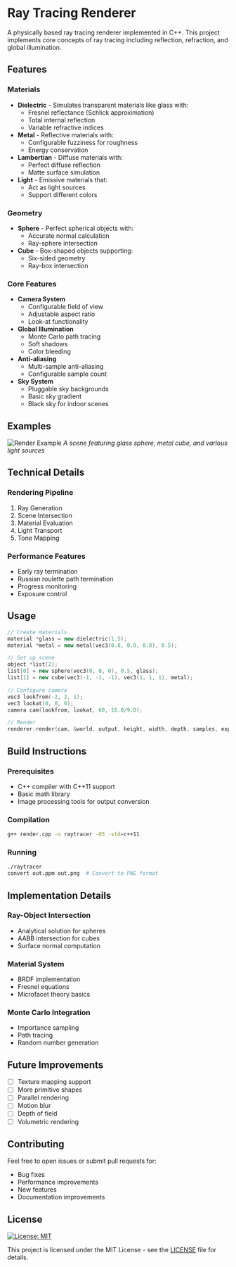 # Ray Tracing Renderer

A physically based ray tracing renderer implemented in C++. This project implements core concepts of ray tracing including reflection, refraction, and global illumination.

## Features

### Materials
- **Dielectric** - Simulates transparent materials like glass with:
  - Fresnel reflectance (Schlick approximation)
  - Total internal reflection
  - Variable refractive indices
- **Metal** - Reflective materials with:
  - Configurable fuzziness for roughness
  - Energy conservation
- **Lambertian** - Diffuse materials with:
  - Perfect diffuse reflection
  - Matte surface simulation
- **Light** - Emissive materials that:
  - Act as light sources
  - Support different colors

### Geometry
- **Sphere** - Perfect spherical objects with:
  - Accurate normal calculation
  - Ray-sphere intersection
- **Cube** - Box-shaped objects supporting:
  - Six-sided geometry
  - Ray-box intersection

### Core Features
- **Camera System**
  - Configurable field of view
  - Adjustable aspect ratio
  - Look-at functionality
- **Global Illumination**
  - Monte Carlo path tracing
  - Soft shadows
  - Color bleeding
- **Anti-aliasing**
  - Multi-sample anti-aliasing
  - Configurable sample count
- **Sky System**
  - Pluggable sky backgrounds
  - Basic sky gradient
  - Black sky for indoor scenes

## Examples

![Render Example](./images/example.png)
*A scene featuring glass sphere, metal cube, and various light sources*

## Technical Details

### Rendering Pipeline
1. Ray Generation
2. Scene Intersection
3. Material Evaluation
4. Light Transport
5. Tone Mapping

### Performance Features
- Early ray termination
- Russian roulette path termination
- Progress monitoring
- Exposure control

## Usage

```cpp
// Create materials
material *glass = new dielectric(1.5);
material *metal = new metal(vec3(0.8, 0.8, 0.8), 0.5);

// Set up scene
object *list[2];
list[0] = new sphere(vec3(0, 0, 0), 0.5, glass);
list[1] = new cube(vec3(-1, -1, -1), vec3(1, 1, 1), metal);

// Configure camera
vec3 lookfrom(-2, 2, 1);
vec3 lookat(0, 0, 0);
camera cam(lookfrom, lookat, 60, 16.0/9.0);

// Render
renderer.render(cam, &world, output, height, width, depth, samples, exposure);
```

## Build Instructions

### Prerequisites
- C++ compiler with C++11 support
- Basic math library
- Image processing tools for output conversion

### Compilation
```bash
g++ render.cpp -o raytracer -O3 -std=c++11
```

### Running
```bash
./raytracer
convert out.ppm out.png  # Convert to PNG format
```

## Implementation Details

### Ray-Object Intersection
- Analytical solution for spheres
- AABB intersection for cubes
- Surface normal computation

### Material System
- BRDF implementation
- Fresnel equations
- Microfacet theory basics

### Monte Carlo Integration
- Importance sampling
- Path tracing
- Random number generation

## Future Improvements
- [ ] Texture mapping support
- [ ] More primitive shapes
- [ ] Parallel rendering
- [ ] Motion blur
- [ ] Depth of field
- [ ] Volumetric rendering

## Contributing
Feel free to open issues or submit pull requests for:
- Bug fixes
- Performance improvements
- New features
- Documentation improvements

## License
[![License: MIT](https://img.shields.io/badge/License-MIT-yellow.svg)](https://opensource.org/licenses/MIT)

This project is licensed under the MIT License - see the [LICENSE](LICENSE) file for details.
